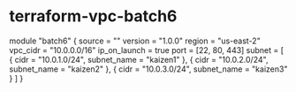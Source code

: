 # terraform-vpc-batch6

module "batch6" {
    source = ""
    version = "1.0.0"
    region       = "us-east-2"
    vpc_cidr     = "10.0.0.0/16"
    ip_on_launch = true
    port         = [22, 80, 443]
    subnet = [
    { cidr = "10.0.1.0/24", subnet_name = "kaizen1" },
    { cidr = "10.0.2.0/24", subnet_name = "kaizen2" },
    { cidr = "10.0.3.0/24", subnet_name = "kaizen3" }
    ]
}